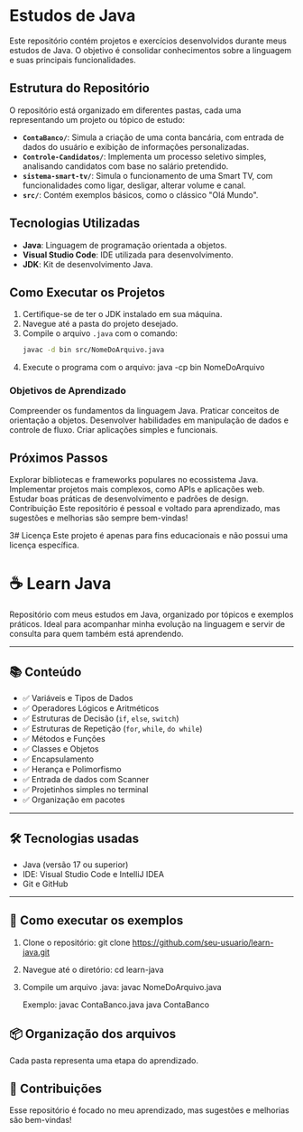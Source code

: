 # Estudos de Java

Este repositório contém projetos e exercícios desenvolvidos durante meus estudos de Java. O objetivo é consolidar conhecimentos sobre a linguagem e suas principais funcionalidades.

## Estrutura do Repositório

O repositório está organizado em diferentes pastas, cada uma representando um projeto ou tópico de estudo:

- **`ContaBanco/`**: Simula a criação de uma conta bancária, com entrada de dados do usuário e exibição de informações personalizadas.
- **`Controle-Candidatos/`**: Implementa um processo seletivo simples, analisando candidatos com base no salário pretendido.
- **`sistema-smart-tv/`**: Simula o funcionamento de uma Smart TV, com funcionalidades como ligar, desligar, alterar volume e canal.
- **`src/`**: Contém exemplos básicos, como o clássico "Olá Mundo".

## Tecnologias Utilizadas

- **Java**: Linguagem de programação orientada a objetos.
- **Visual Studio Code**: IDE utilizada para desenvolvimento.
- **JDK**: Kit de desenvolvimento Java.

## Como Executar os Projetos

1. Certifique-se de ter o JDK instalado em sua máquina.
2. Navegue até a pasta do projeto desejado.
3. Compile o arquivo `.java` com o comando:
   ```bash
   javac -d bin src/NomeDoArquivo.java
4. Execute o programa com o arquivo:
java -cp bin NomeDoArquivo

### Objetivos de Aprendizado
Compreender os fundamentos da linguagem Java.
Praticar conceitos de orientação a objetos.
Desenvolver habilidades em manipulação de dados e controle de fluxo.
Criar aplicações simples e funcionais.

## Próximos Passos
Explorar bibliotecas e frameworks populares no ecossistema Java.
Implementar projetos mais complexos, como APIs e aplicações web.
Estudar boas práticas de desenvolvimento e padrões de design.
Contribuição
Este repositório é pessoal e voltado para aprendizado, mas sugestões e melhorias são sempre bem-vindas!

3# Licença
Este projeto é apenas para fins educacionais e não possui uma licença específica.

# ☕ Learn Java

Repositório com meus estudos em Java, organizado por tópicos e exemplos práticos. Ideal para acompanhar minha evolução na linguagem e servir de consulta para quem também está aprendendo.

---

## 📚 Conteúdo

- ✅ Variáveis e Tipos de Dados  
- ✅ Operadores Lógicos e Aritméticos  
- ✅ Estruturas de Decisão (`if`, `else`, `switch`)  
- ✅ Estruturas de Repetição (`for`, `while`, `do while`)  
- ✅ Métodos e Funções  
- ✅ Classes e Objetos  
- ✅ Encapsulamento  
- ✅ Herança e Polimorfismo  
- ✅ Entrada de dados com Scanner  
- ✅ Projetinhos simples no terminal  
- ✅ Organização em pacotes

---

## 🛠️ Tecnologias usadas

- Java (versão 17 ou superior)
- IDE: Visual Studio Code e IntelliJ IDEA
- Git e GitHub

---

## 🚀 Como executar os exemplos

1. Clone o repositório:
   git clone https://github.com/seu-usuario/learn-java.git
2. Navegue até o diretório:
   cd learn-java
3. Compile um arquivo .java:
   javac NomeDoArquivo.java

   Exemplo:
   javac ContaBanco.java
   java ContaBanco

## 📦 Organização dos arquivos
Cada pasta representa uma etapa do aprendizado.

## 🤝 Contribuições
Esse repositório é focado no meu aprendizado, mas sugestões e melhorias são bem-vindas!

